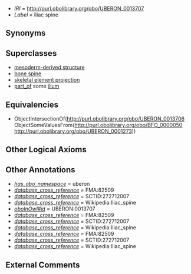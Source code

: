  * *IRI* = http://purl.obolibrary.org/obo/UBERON_0013707
 * *Label* = iliac spine

## Synonyms


## Superclasses

 * [mesoderm-derived structure](../../UBERON/20/UBERON_0004120.md)
 * [bone spine](../../UBERON/06/UBERON_0013706.md)
 * [skeletal element projection](../../UBERON/00/UBERON_4100000.md)
 * [part_of](../../BFO/50/BFO_0000050.md) some [ilium](../../UBERON/73/UBERON_0001273.md)

## Equivalencies

 * ObjectIntersectionOf(<http://purl.obolibrary.org/obo/UBERON_0013706> ObjectSomeValuesFrom(<http://purl.obolibrary.org/obo/BFO_0000050> <http://purl.obolibrary.org/obo/UBERON_0001273>))

## Other Logical Axioms


## Other Annotations

 * *[has_obo_namespace](../../ce/oboInOwl#hasOBONamespace.md)* = uberon
 * *[database_cross_reference](../../ef/oboInOwl#hasDbXref.md)* = FMA:82509
 * *[database_cross_reference](../../ef/oboInOwl#hasDbXref.md)* = SCTID:272712007
 * *[database_cross_reference](../../ef/oboInOwl#hasDbXref.md)* = Wikipedia:Iliac_spine
 * *[oboInOwl#id](../../id/oboInOwl#id.md)* = UBERON:0013707
 * *[database_cross_reference](../../ef/oboInOwl#hasDbXref.md)* = FMA:82509
 * *[database_cross_reference](../../ef/oboInOwl#hasDbXref.md)* = SCTID:272712007
 * *[database_cross_reference](../../ef/oboInOwl#hasDbXref.md)* = Wikipedia:Iliac_spine
 * *[database_cross_reference](../../ef/oboInOwl#hasDbXref.md)* = FMA:82509
 * *[database_cross_reference](../../ef/oboInOwl#hasDbXref.md)* = SCTID:272712007
 * *[database_cross_reference](../../ef/oboInOwl#hasDbXref.md)* = Wikipedia:Iliac_spine

## External Comments

